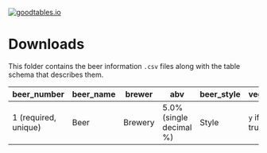 [![goodtables.io](https://goodtables.io/badge/github/guyfawcus/beer-fest.js.svg)](https://goodtables.io/github/guyfawcus/beer-fest.js)

# Downloads

This folder contains the beer information `.csv` files along with the table schema that describes them.

| beer_number | beer_name | brewer | abv | beer_style | vegan | gluten_free | description |
| ----------- | --------- | ------ | --- | ---------- | ----- | ----------- | ----------- |
| 1 (required, unique)|Beer|Brewery|5.0% (single decimal %)|Style|`y` if true|`y` if true|Description|
